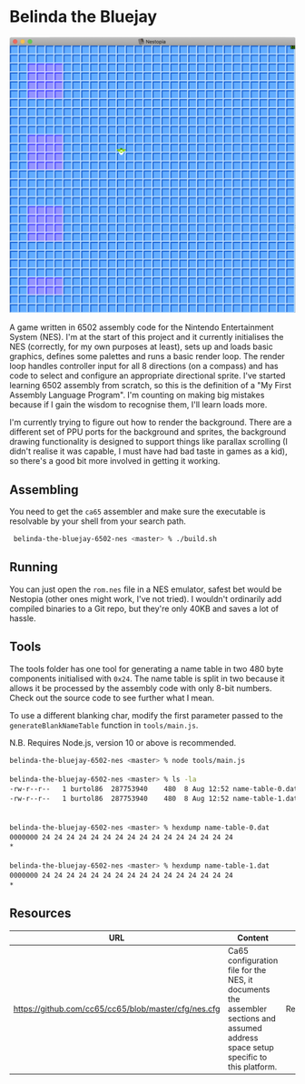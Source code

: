 # Belinda the Bluejay

![Screenshot of the game running, it shows a small green and white sprite against a three tone blue colored grid. Some sections of the grid use a three tone purple grid.](./images/gameplay.png)

A game written in 6502 assembly code for the Nintendo Entertainment System (NES). I'm at the start of this project and it currently initialises the NES (correctly, for my own purposes at least), sets up and loads basic graphics, defines some palettes and runs a basic render loop. The render loop handles controller input for all 8 directions (on a compass) and has code to select and configure an appropriate directional sprite. I've started learning 6502 assembly from scratch, so this is the definition of a "My First Assembly Language Program". I'm counting on making big mistakes because if I gain the wisdom to recognise them, I'll learn loads more.

I'm currently trying to figure out how to render the background. There are a different set of PPU ports for the background and sprites, the background drawing functionality is designed to support things like parallax scrolling (I didn't realise it was capable, I must have had bad taste in games as a kid), so there's a good bit more involved in getting it working.

## Assembling

You need to get the `ca65` assembler and make sure the executable is resolvable by your shell from your search path.  

```bash
 belinda-the-bluejay-6502-nes <master> % ./build.sh
```

## Running

You can just open the `rom.nes` file in a NES emulator, safest bet would be Nestopia (other ones might work, I've not tried). I wouldn't ordinarily add compiled binaries to a Git repo, but they're only 40KB and saves a lot of hassle.

## Tools

The tools folder has one tool for generating a name table in two 480 byte components initialised with `0x24`. The name table is split in two because it allows it be processed by the assembly code with only 8-bit numbers. Check out the source code to see further what I mean.

To use a different blanking char, modify the first parameter passed to the `generateBlankNameTable` function in `tools/main.js`.

N.B. Requires Node.js, version 10 or above is recommended.

```bash
belinda-the-bluejay-6502-nes <master> % node tools/main.js

belinda-the-bluejay-6502-nes <master> % ls -la
-rw-r--r--   1 burtol86  287753940    480  8 Aug 12:52 name-table-0.dat
-rw-r--r--   1 burtol86  287753940    480  8 Aug 12:52 name-table-1.dat


belinda-the-bluejay-6502-nes <master> % hexdump name-table-0.dat
0000000 24 24 24 24 24 24 24 24 24 24 24 24 24 24 24 24
*

belinda-the-bluejay-6502-nes <master> % hexdump name-table-1.dat
0000000 24 24 24 24 24 24 24 24 24 24 24 24 24 24 24 24
*
```

## Resources

|URL|Content|Type|
|---|---|---|
|https://github.com/cc65/cc65/blob/master/cfg/nes.cfg|Ca65 configuration file for the NES, it documents the assembler sections and assumed address space setup specific to this platform.|Reference|
